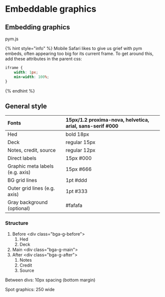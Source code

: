# Embeddable graphics

## Embedding graphics

pym.js

{% hint style="info" %}
Mobile Safari likes to give us grief with pym embeds, often appearing too big for its current frame. To get around this, add these attributes in the parent css:

```css
iframe {
    width: 1px;
    min-width: 100%;
}
```
{% endhint %}

## General style

| Fonts | 15px/1.2 proxima-nova, helvetica, arial, sans-serif \#000 |
| :--- | :--- |
| Hed | bold 18px |
| Deck | regular 15px |
| Notes, credit, source | regular 12px |
| Direct labels | 15px \#000 |
| Graphic meta labels \(e.g. axis\) | 15px \#666 |
| BG grid lines | 1pt \#ddd |
| Outer grid lines \(e.g. axis\) | 1pt \#333 |
| Gray background \(optional\) | \#fafafa |

### Structure

1. Before &lt;div class="bga-g-before"&gt;
   1. Hed
   2. Deck
2. Main &lt;div class="bga-g-main"&gt;
3. After &lt;div class="bga-g-after"&gt;
   1. Notes
   2. Credit
   3. Source

Between divs: 10px spacing \(bottom margin\)

Spot graphics: 250 wide

